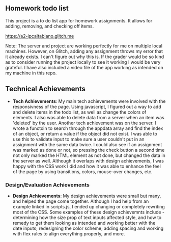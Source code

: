 ## Homework todo list

This project is a to do list app for homework assignments. It allows for adding, removing, and checking off items. 

https://a2-jpcaltabiano.glitch.me

Note: The server and project are working perfectly for me on multiple local machines. However, on Glitch, adding any assignment throws my error that it already exists. I can't figure out why this is. If the grader would be so kind as to consider running the project locally to see it working I would be very grateful. I have also included a video file of the app working as intended on my machine in this repo.

## Technical Achievements
- **Tech Achievements**: My main tech achievements were involved with the responsivness of the page. Using javascript, I figured out a way to add and delete items in the todo list, as well as change the colors of elements. I also was able to delete data from a server when an item was 'deleted' by the user. Another tech achievement was on the server. I wrote a functoin to search through the appdata array and find the index of an object, or return a value if the object did not exist. I was able to use this to validate input to make sure a user couldn't put in an assignment with the same data twice. I could also see if an assignment was marked as done or not, so pressing the check button a second time not only marked the HTML element as not done, but changed the data in the server as well. Although it overlaps with design achievements, I was happy with the CSS work I did and how it was able to enhance the feel of the page by using transitions, colors, mouse-over changes, etc. 

### Design/Evaluation Achievements
- **Design Achievements**: My design achievements were small but many, and helped the page come together. Although I had help from an example linked in scripts.js, I ended up changing or completely rewriting most of the CSS. Some examples of these design achievemnts include - determining how the size prop of text inputs affected style, and how to remedy to get them looking as intended and working better with the date inputs; redesigning the color scheme; adding spacing and working with flex rules to align everything properly, and more. 
